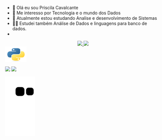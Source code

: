 - 👋 Olá eu sou Priscila Cavalcante
- 👀 Me interesso por Tecnologia e o mundo dos Dados
- 🌱 Atualmente estou estudando Analise e desenvolvimento de Sistemas
- 👩‍💻 Estudei também Análise de Dados e linguagens para banco de dados.
- 
<div align="center">
  <a href="https://github.com/Priscila-Unicesumar">
  <img height="180em" src="https://github-readme-stats.vercel.app/api?username=Priscila-Unicesumar&show_icons=true&theme=dark&include_all_commits=true&count_private=true"/>
  <img height="180em" src="https://github-readme-stats.vercel.app/api/top-langs/?username=Priscila-Unicesumar&layout=compact&langs_count=7&theme=dark"/>
</div>
 <img align="center" alt="Priscila-Python" height="50" width="70" src="https://raw.githubusercontent.com/devicons/devicon/master/icons/python/python-original.svg">
  
  <a href = "mailto:priscilacavalcante513@gmail.com"><img src="https://img.shields.io/badge/-Gmail-%23333?style=for-the-badge&logo=gmail&logoColor=white" target="_blank"></a>
  <a href="https://www.linkedin.com/in/priscilagpaivacavalcante" target="_blank"><img src="https://img.shields.io/badge/-LinkedIn-%230077B5?style=for-the-badge&logo=linkedin&logoColor=white" target="_blank"></a> 
 
  ![Snake animation](https://github.com/rafaballerini/rafaballerini/blob/output/github-contribution-grid-snake.svg)
 
</div>
